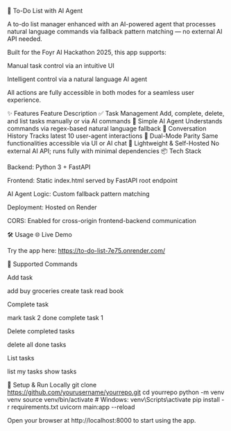 📝 To-Do List with AI Agent






A to-do list manager enhanced with an AI-powered agent that processes natural language commands via fallback pattern matching — no external AI API needed.

Built for the Foyr AI Hackathon 2025, this app supports:

Manual task control via an intuitive UI

Intelligent control via a natural language AI agent

All actions are fully accessible in both modes for a seamless user experience.

✨ Features
Feature	Description
✅ Task Management	Add, complete, delete, and list tasks manually or via AI commands
🤖 Simple AI Agent	Understands commands via regex-based natural language fallback
🔁 Conversation History	Tracks latest 10 user-agent interactions
🎨 Dual-Mode Parity	Same functionalities accessible via UI or AI chat
🚀 Lightweight & Self-Hosted	No external AI API; runs fully with minimal dependencies
📦 Tech Stack

Backend: Python 3 + FastAPI

Frontend: Static index.html served by FastAPI root endpoint

AI Agent Logic: Custom fallback pattern matching

Deployment: Hosted on Render

CORS: Enabled for cross-origin frontend-backend communication

🛠 Usage
🌐 Live Demo

Try the app here: https://to-do-list-7e75.onrender.com/

💬 Supported Commands

Add task

add buy groceries
create task read book


Complete task

mark task 2 done
complete task 1


Delete completed tasks

delete all done tasks


List tasks

list my tasks
show tasks

🚀 Setup & Run Locally
git clone https://github.com/yourusername/yourrepo.git
cd yourrepo
python -m venv venv
source venv/bin/activate   # Windows: venv\Scripts\activate
pip install -r requirements.txt
uvicorn main:app --reload


Open your browser at http://localhost:8000
 to start using the app.
